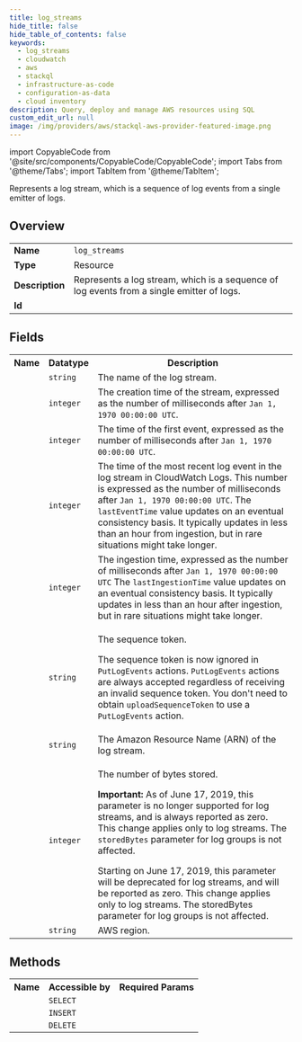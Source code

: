 ```yaml
---
title: log_streams
hide_title: false
hide_table_of_contents: false
keywords:
  - log_streams
  - cloudwatch
  - aws
  - stackql
  - infrastructure-as-code
  - configuration-as-data
  - cloud inventory
description: Query, deploy and manage AWS resources using SQL
custom_edit_url: null
image: /img/providers/aws/stackql-aws-provider-featured-image.png
---
```


import CopyableCode from '@site/src/components/CopyableCode/CopyableCode';
import Tabs from '@theme/Tabs';
import TabItem from '@theme/TabItem';

Represents a log stream, which is a sequence of log events from a single emitter of logs.

## Overview
<table><tbody>
<tr><td><b>Name</b></td><td><code>log_streams</code></td></tr>
<tr><td><b>Type</b></td><td>Resource</td></tr>
<tr><td><b>Description</b></td><td>Represents a log stream, which is a sequence of log events from a single emitter of logs.</td></tr>
<tr><td><b>Id</b></td><td><CopyableCode code="aws.cloudwatch.log_streams" /></td></tr>
</tbody></table>

## Fields
<table><tbody><tr><th>Name</th><th>Datatype</th><th>Description</th></tr><tr><td><CopyableCode code="log_stream_name" /></td><td><code>string</code></td><td>The name of the log stream.</td></tr>
<tr><td><CopyableCode code="creation_time" /></td><td><code>integer</code></td><td>The creation time of the stream, expressed as the number of milliseconds after <code>Jan 1, 1970 00:00:00 UTC</code>.</td></tr>
<tr><td><CopyableCode code="first_event_timestamp" /></td><td><code>integer</code></td><td>The time of the first event, expressed as the number of milliseconds after <code>Jan 1, 1970 00:00:00 UTC</code>.</td></tr>
<tr><td><CopyableCode code="last_event_timestamp" /></td><td><code>integer</code></td><td>The time of the most recent log event in the log stream in CloudWatch Logs. This number is expressed as the number of milliseconds after <code>Jan 1, 1970 00:00:00 UTC</code>. The <code>lastEventTime</code> value updates on an eventual consistency basis. It typically updates in less than an hour from ingestion, but in rare situations might take longer.</td></tr>
<tr><td><CopyableCode code="last_ingestion_time" /></td><td><code>integer</code></td><td>The ingestion time, expressed as the number of milliseconds after <code>Jan 1, 1970 00:00:00 UTC</code> The <code>lastIngestionTime</code> value updates on an eventual consistency basis. It typically updates in less than an hour after ingestion, but in rare situations might take longer.</td></tr>
<tr><td><CopyableCode code="upload_sequence_token" /></td><td><code>string</code></td><td><p>The sequence token.</p> <important> <p>The sequence token is now ignored in <code>PutLogEvents</code> actions. <code>PutLogEvents</code> actions are always accepted regardless of receiving an invalid sequence token. You don't need to obtain <code>uploadSequenceToken</code> to use a <code>PutLogEvents</code> action.</p> </important></td></tr>
<tr><td><CopyableCode code="arn" /></td><td><code>string</code></td><td>The Amazon Resource Name (ARN) of the log stream.</td></tr>
<tr><td><CopyableCode code="stored_bytes" /></td><td><code>integer</code></td><td><p>The number of bytes stored.</p> <p> <b>Important:</b> As of June 17, 2019, this parameter is no longer supported for log streams, and is always reported as zero. This change applies only to log streams. The <code>storedBytes</code> parameter for log groups is not affected.</p>Starting on June 17, 2019, this parameter will be deprecated for log streams, and will be reported as zero. This change applies only to log streams. The storedBytes parameter for log groups is not affected.</td></tr>
<tr><td><CopyableCode code="region" /></td><td><code>string</code></td><td>AWS region.</td></tr>
</tbody></table>

## Methods

<table><tbody>
  <tr>
    <th>Name</th>
    <th>Accessible by</th>
    <th>Required Params</th>
  </tr>
  <tr>
    <td><CopyableCode code="DescribeLogGroups" /></td>
    <td><code>SELECT</code></td>
    <td><CopyableCode code="region" /></td>
  </tr>
  <tr>
    <td><CopyableCode code="CreateLogGroup" /></td>
    <td><code>INSERT</code></td>
    <td><CopyableCode code="data__logGroupName, data__logStreamName, region" /></td>
  </tr>
  <tr>
    <td><CopyableCode code="DeleteLogGroup" /></td>
    <td><code>DELETE</code></td>
    <td><CopyableCode code="data__logGroupName, data__logStreamName, region" /></td>
  </tr>
</tbody></table>








